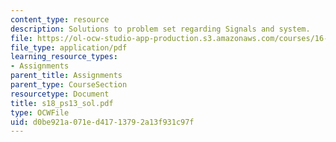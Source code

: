 ```yaml
---
content_type: resource
description: Solutions to problem set regarding Signals and system.
file: https://ol-ocw-studio-app-production.s3.amazonaws.com/courses/16-01-unified-engineering-i-ii-iii-iv-fall-2005-spring-2006/d0be921a071ed41713792a13f931c97f_s18_ps13_sol.pdf
file_type: application/pdf
learning_resource_types:
- Assignments
parent_title: Assignments
parent_type: CourseSection
resourcetype: Document
title: s18_ps13_sol.pdf
type: OCWFile
uid: d0be921a-071e-d417-1379-2a13f931c97f
---
```

